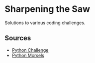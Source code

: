 Sharpening the Saw
==================

Solutions to various coding challenges.


## Sources

- [Python Challenge](http://www.pythonchallenge.com/)
- [Python Morsels](https://www.pythonmorsels.com/)
